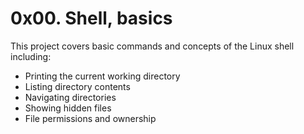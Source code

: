 # 0x00. Shell, basics

This project covers basic commands and concepts of the Linux shell including:

- Printing the current working directory
- Listing directory contents
- Navigating directories
- Showing hidden files
- File permissions and ownership
